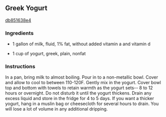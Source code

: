 ## Greek Yogurt

[db851638e4](http://www.food.com/recipe/greek-yogurt-99415)

### Ingredients

 - 1 gallon of milk, fluid, 1% fat, without added vitamin a and vitamin d

 - 1 cup of yogurt, greek, plain, nonfat

### Instructions

In a pan, bring milk to almost boiling. Pour in to a non-metallic bowl. Cover and allow to cool to between 110-120F. Gently mix in the yogurt. Cover bowl top and bottom with towels to retain warmth as the yogurt sets-- 8 to 12 hours or overnight. Do not disturb it until the yogurt thickens. Drain any excess liquid and store in the fridge for 4 to 5 days. If you want a thicker yogurt, hang in a muslin bag or cheesecloth for several hours to drain. You will lose a lot of volume in any additional dripping.